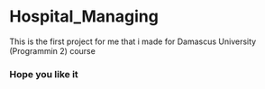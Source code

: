 # Hospital_Managing
This is the first project for me that i made for Damascus University (Programmin 2) course


### Hope you like it

